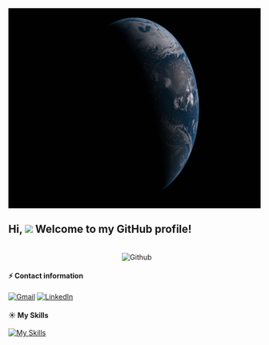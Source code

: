
<div style="display: flex; justify-content: center;">
  <img src="https://github.com/WilliamLele/WilliamLele/blob/main/GIF.jpeg" alt="Image" style="height: 400px; width: 800px;">
</div>


## Hi, <img src="https://media.giphy.com/media/hvRJCLFzcasrR4ia7z/giphy.gif" width="25"> Welcome to my GitHub profile! 
<br>

<img width="55%" align="right" alt="Github" src="https://raw.githubusercontent.com/onimur/.github/master/.resources/git-header.svg" />
  
<br> 

#### :zap: Contact information
[![Gmail](https://img.shields.io/badge/Gmail-D14836?style=for-the-badge&logo=gmail&logoColor=white)](mailto:lewangjobs@gmail.com)
[![LinkedIn](https://img.shields.io/badge/LinkedIn-0077B5?style=for-the-badge&logo=linkedin&logoColor=white)](https://www.linkedin.com/in/lewangjobs/)     



#### :sunny: My Skills
[![My Skills](https://skills.thijs.gg/icons?i=java,c,py,html,css,r,&theme=light)](https://skills.thijs.gg)

<!---
![](https://github-readme-stats.vercel.app/api?username=WilliamLele&show_icons=true&theme=transparent)


![Top Langs](https://github-readme-stats.vercel.app/api/top-langs/?username=WilliamLele&layout=compact&theme=tokyonight)
--->


<!---
WilliamLele/WilliamLele is a ✨ special ✨ repository because its `README.md` (this file) appears on your GitHub profile.
You can click the Preview link to take a look at your changes.
--->
